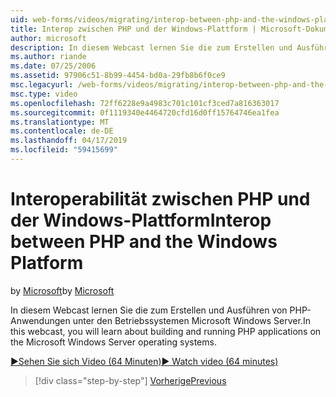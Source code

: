 ```yaml
---
uid: web-forms/videos/migrating/interop-between-php-and-the-windows-platform
title: Interop zwischen PHP und der Windows-Plattform | Microsoft-Dokumentation
author: microsoft
description: In diesem Webcast lernen Sie die zum Erstellen und Ausführen von PHP-Anwendungen unter den Betriebssystemen Microsoft Windows Server.
ms.author: riande
ms.date: 07/25/2006
ms.assetid: 97906c51-8b99-4454-bd0a-29fb8b6f0ce9
msc.legacyurl: /web-forms/videos/migrating/interop-between-php-and-the-windows-platform
msc.type: video
ms.openlocfilehash: 72ff6228e9a4983c701c101cf3ced7a816363017
ms.sourcegitcommit: 0f1119340e4464720cfd16d0ff15764746ea1fea
ms.translationtype: MT
ms.contentlocale: de-DE
ms.lasthandoff: 04/17/2019
ms.locfileid: "59415699"
---
```

# <a name="interop-between-php-and-the-windows-platform"></a><span data-ttu-id="c7e64-103">Interoperabilität zwischen PHP und der Windows-Plattform</span><span class="sxs-lookup"><span data-stu-id="c7e64-103">Interop between PHP and the Windows Platform</span></span>

<span data-ttu-id="c7e64-104">by [Microsoft](https://github.com/microsoft)</span><span class="sxs-lookup"><span data-stu-id="c7e64-104">by [Microsoft](https://github.com/microsoft)</span></span>

<span data-ttu-id="c7e64-105">In diesem Webcast lernen Sie die zum Erstellen und Ausführen von PHP-Anwendungen unter den Betriebssystemen Microsoft Windows Server.</span><span class="sxs-lookup"><span data-stu-id="c7e64-105">In this webcast, you will learn about building and running PHP applications on the Microsoft Windows Server operating systems.</span></span>

[<span data-ttu-id="c7e64-106">&#9654;Sehen Sie sich Video (64 Minuten)</span><span class="sxs-lookup"><span data-stu-id="c7e64-106">&#9654; Watch video (64 minutes)</span></span>](https://channel9.msdn.com/Blogs/ASP-NET-Site-Videos/interop-between-php-and-the-windows-platform)

> [!div class="step-by-step"]
> [<span data-ttu-id="c7e64-107">Vorherige</span><span class="sxs-lookup"><span data-stu-id="c7e64-107">Previous</span></span>](introduction-to-aspnet-for-coldfusion-developers-building-an-aspnet-application.md)
